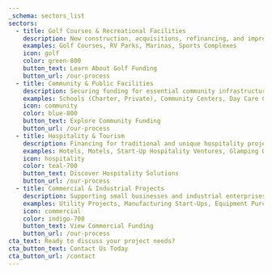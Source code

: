 ```yaml
---
_schema: sectors_list
sectors:
  - title: Golf Courses & Recreational Facilities
    description: New construction, acquisitions, refinancing, and improvements for golf courses, RV parks, and other recreational ventures. We understand the nuances of golf operations, from course design implications to membership structures.
    examples: Golf Courses, RV Parks, Marinas, Sports Complexes
    icon: golf
    color: green-800
    button_text: Learn About Golf Funding
    button_url: /our-process
  - title: Community & Public Facilities
    description: Securing funding for essential community infrastructure and services. We have extensive experience with USDA Community Facilities programs and other public funding mechanisms.
    examples: Schools (Charter, Private), Community Centers, Day Care Centers, Public Safety Buildings (Fire, Police), Healthcare Facilities (Clinics, Hospitals), Libraries
    icon: community
    color: blue-800
    button_text: Explore Community Funding
    button_url: /our-process
  - title: Hospitality & Tourism
    description: Financing for traditional and unique hospitality projects, including hotels, boutique inns, and innovative ventures like glamping sites and treehouse resorts. We help structure funding for development, acquisition, and working capital.
    examples: Hotels, Motels, Start-Up Hospitality Ventures, Glamping Operations, Treehouse Resorts
    icon: hospitality
    color: teal-700
    button_text: Discover Hospitality Solutions
    button_url: /our-process
  - title: Commercial & Industrial Projects
    description: Supporting small businesses and industrial enterprises with funding for equipment, real estate, working capital, and start-up costs. We are adept at leveraging SBA and USDA B&I loan programs.
    examples: Utility Projects, Manufacturing Start-Ups, Equipment Purchases, Working Capital Needs
    icon: commercial
    color: indigo-700
    button_text: View Commercial Funding
    button_url: /our-process
cta_text: Ready to discuss your project needs?
cta_button_text: Contact Us Today
cta_button_url: /contact
---
```

